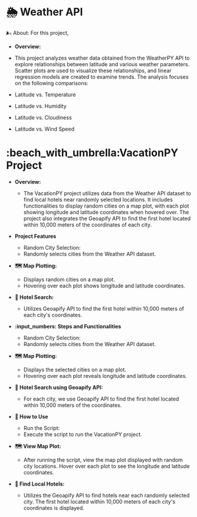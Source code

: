 # :sun_behind_rain_cloud: Weather API 

:wind_face: About: For this project, 
- **Overview:**
- This project analyzes weather data obtained from the WeatherPY API to explore relationships between latitude and various weather parameters. Scatter plots are used to visualize these relationships, and linear regression models are created to examine trends. The analysis focuses on the following comparisons:

- Latitude vs. Temperature
- Latitude vs. Humidity
- Latitude vs. Cloudiness
- Latitude vs. Wind Speed

# **:beach_with_umbrella:VacationPY Project**
- **Overview:**
  - The VacationPY project utilizes data from the Weather API dataset to find local hotels near randomly selected locations. It includes functionalities to display random cities on a map plot, with each plot showing longitude and latitude coordinates when hovered over. The project also integrates the Geoapify API to find the first hotel located within 10,000 meters of the coordinates of each city.

- **Project Features**
    - Random City Selection:
    - Randomly selects cities from the Weather API dataset.
- **:world_map: Map Plotting:**
    -   Displays random cities on a map plot.
    - Hovering over each plot shows longitude and latitude coordinates.
- **:hotel: Hotel Search:**
    - Utilizes Geoapify API to find the first hotel within 10,000 meters of each city's coordinates.
- **:input_numbers: Steps and Functionalities**
    - Random City Selection:
    - Randomly selects cities from the Weather API dataset.
- **:world_map: Map Plotting:**
    - Displays the selected cities on a map plot.
    - Hovering over each plot reveals longitude and latitude coordinates.
- **:hotel: Hotel Search using Geoapify API:**
    - For each city, we use Geoapify API to find the first hotel located within 10,000 meters of the coordinates.
- **:open_book: How to Use**
    - Run the Script:
    - Execute the script to run the VacationPY project.
- **:world_map: View Map Plot:**
    - After running the script, view the map plot displayed with random city locations.
      Hover over each plot to see the longitude and latitude coordinates.
- **:compass: Find Local Hotels:**
    - Utilizes the Geoapify API to find hotels near each randomly selected city.
      The first hotel located within 10,000 meters of each city's coordinates is displayed.



